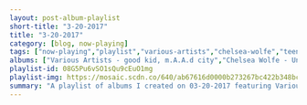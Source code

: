 ```yaml
---
layout: post-album-playlist
short-title: "3-20-2017"
title: "3-20-2017"
category: [blog, now-playing]
tags: ["now-playing","playlist","various-artists","chelsea-wolfe","teenage-fanclub","can't-swim","various-artists","various-artists","third-eye-blind"]
albums: ["Various Artists - good kid, m.A.A.d city","Chelsea Wolfe - Unknown Rooms: A Collection of Acoustic Songs","Teenage Fanclub - Bandwagonesque","Can't Swim - Death Deserves a Name","Various Artists - Little Girl Blue - The Greatest Hits","Various Artists - Frank (Music and Songs by Stephen Rennicks)","Third Eye Blind - Third Eye Blind"]
playlist-id: 08G5Pu6vSO1sQu9cEuO1mg
playlist-img: https://mosaic.scdn.co/640/ab67616d0000b273267bc422b348bc278af4fa81ab67616d0000b273d28d2ebdedb220e479743797ab67616d0000b273d8a8886714a9acb17f5e721dab67616d0000b273f74fdd6f4f4b776902f0fb99
summary: "A playlist of albums I created on 03-20-2017 featuring Various Artists, Chelsea Wolfe, Teenage Fanclub, Can't Swim, Various Artists, Various Artists, and Third Eye Blind"
---
```

